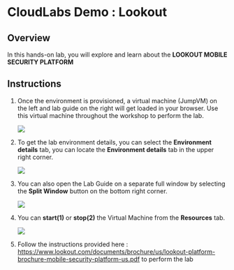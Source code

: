 # CloudLabs Demo : Lookout

## Overview
In this hands-on lab, you will explore and learn about the **LOOKOUT MOBILE SECURITY PLATFORM**

## Instructions

1. Once the environment is provisioned, a virtual machine (JumpVM) on the left and lab guide on the right will get loaded in your browser. Use this virtual machine throughout the workshop to perform the lab.

   ![](../images/vmandguide.png)

2. To get the lab environment details, you can select the **Environment details** tab, you can locate the **Environment details** tab in the upper right corner.
   
   ![](../images/envdetails.png)

3. You can also open the Lab Guide on a separate full window by selecting the **Split Window** button on the bottom right corner.
   
   ![](../images/splitwindow.png)
 
4. You can **start(1)** or **stop(2)** the Virtual Machine from the **Resources** tab.

   ![](../images/resourcestab.png)
    
5. Follow the instructions provided here : https://www.lookout.com/documents/brochure/us/lookout-platform-brochure-mobile-security-platform-us.pdf to perform the lab
